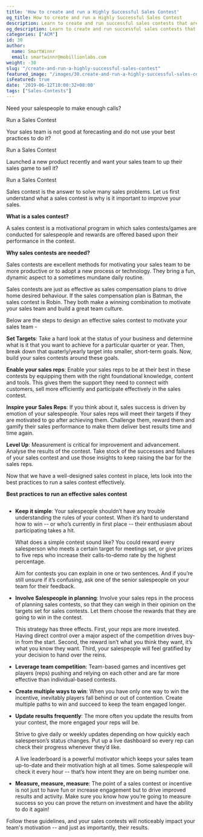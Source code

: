 ```yaml
---
title: 'How to create and run a Highly Successful Sales Contest'
og_title: How to create and run a Highly Successful Sales Contest
description: Learn to create and run successful sales contests that are highly effective in producing desired sales results.
og_description: Learn to create and run successful sales contests that are highly effective in producing desired sales results.
categories: ["ACM"]
id: 30
author:
  name: SmartWinnr
  email: smartwinnr@mobillionlabs.com
weight: -30
slug: "/create-and-run-a-highly-successful-sales-contest"
featured_image: "/images/30.create-and-run-a-highly-successful-sales-contest.png"
isFeatured: true
date: '2019-06-12T10:00:32+08:00'
tags: ["Sales-Contests"]
---
```


Need your salespeople to make enough calls?

Run a Sales Contest

Your sales team is not good at forecasting and do not use your best practices to do it?

Run a Sales Contest

Launched a new product recently and want your sales team to up their sales game to sell it?

Run a Sales Contest

Sales contest is the answer to solve many sales problems. Let us first understand what a sales contest is why is it important to improve your sales.

**What is a sales contest?**

A sales contest is a motivational program in which sales contests/games are conducted for salespeople and rewards are offered based upon their performance in the contest.

**Why sales contests are needed?**

Sales contests are excellent methods for motivating your sales team to be more productive or to adopt a new process or technology. They bring a fun, dynamic aspect to a sometimes mundane daily routine. 

Sales contests are just as effective as sales compensation plans to drive home desired behaviour. If the sales compensation plan is Batman, the sales contest is Robin. They both make a winning combination to motivate your sales team and build a great team culture.

Below are the steps to design an effective sales contest to motivate your sales team -

**Set Targets**: Take a hard look at the status of your business and determine what is it that you want to achieve for a particular quarter or year. Then, break down that quaterly/yearly target into smaller, short-term goals. Now, build your sales contests around these goals.

**Enable your sales reps**: Enable your sales reps to be at their best in these contests by equipping them with the right foundational knowledge, content and tools. This gives them the support they need to connect with customers, sell more efficiently and participate effectively in the sales contest. 

**Inspire your Sales Reps**: If you think about it, sales success is driven by emotion of your salespeople. Your sales reps will meet their targets if they are motivated to go after achieving them. Challenge them, reward them and gamify their sales performance to make them deliver best results time and time again.

**Level Up**: Measurement is critical for improvement and advancement. Analyse the results of the contest. Take stock of the successes and failures of your sales contest and use those insights to keep raising the bar for the sales reps.

Now that we have a well-designed sales contest in place, lets look into the best practices to run a sales contest effectively.

**Best practices to run an effective sales contest**

<img alt="" src="/images/6-best-practices-to-run-a-successful-contest.png" class="ml-padding-top0 ml-padding-bottom0">

* **Keep it simple**: Your salespeople shouldn’t have any trouble understanding the rules of your contest. When it’s hard to understand how to win -- or who’s currently in first place -- their enthusiasm about participating takes a hit. 

    What does a simple contest sound like? You could reward every salesperson who meets a certain target for meetings set, or give prizes to five reps who increase their calls-to-demo rate by the highest percentage.

    Aim for contests you can explain in one or two sentences. And if you’re still unsure if it’s confusing, ask one of the senior salespeople on your team for their feedback. 

* **Involve Salespeople in planning**: Involve your sales reps in the process of planning sales contests, so that they can weigh in their opinion on the targets set for sales contests. Let them choose the rewards that they are going to win in the contest.

    This strategy has three effects. First, your reps are more invested. Having direct control over a major aspect of the competition drives buy-in from the start. Second, the reward isn’t what you think they want, it’s what you know they want. Third, your salespeople will feel gratified by your decision to hand over the reins.

* **Leverage team competition**: Team-based games and incentives get players (reps) pushing and relying on each other and are far more effective than individual-based contests.

* **Create multiple ways to win**: When you have only one way to win the incentive, inevitably players fall behind or out of contention. Create multiple paths to win and succeed to keep the team engaged longer.

* **Update results frequently**: The more often you update the results from your contest, the more engaged your reps will be. 

    Strive to give daily or weekly updates depending on how quickly each salesperson’s status changes. Put up a live dashboard so every rep can check their progress whenever they’d like.

    A live leaderboard is a powerful motivator which keeps your sales team up-to-date and their motivation high at all times. Some salespeople will check it every hour -- that’s how intent they are on being number one.

* **Measure, measure, measure**: The point of a sales contest or incentive is not just to have fun or increase engagement but to drive improved results and activity. Make sure you know how you’re going to measure success so you can prove the return on investment and have the ability to do it again!

Follow these guidelines, and your sales contests will noticeably impact your team's motivation -- and just as importantly, their results.
